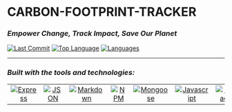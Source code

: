 # CARBON-FOOTPRINT-TRACKER

### *Empower Change, Track Impact, Save Our Planet*

[![Last Commit](https://img.shields.io/github/last-commit/AbhilashReddy1519/carbon-footprint-tracker?style=flat&logo=github&logoColor=white)](https://github.com/AbhilashReddy1519/carbon-footprint-tracker)
[![Top Language](https://img.shields.io/github/languages/top/AbhilashReddy1519/carbon-footprint-tracker?style=flat)](https://github.com/AbhilashReddy1519/carbon-footprint-tracker)
[![Languages](https://img.shields.io/github/languages/count/AbhilashReddy1519/carbon-footprint-tracker?style=flat)](https://github.com/AbhilashReddy1519/carbon-footprint-tracker)

---

### *Built with the tools and technologies:*

| | | | | | | | |
| :---: | :---: | :---: | :---: | :---: | :---: | :---: | :---: |
| [![Express](https://img.shields.io/badge/-Express-gray?style=flat&logo=express&logoColor=black)](https://expressjs.com/) | [![JSON](https://img.shields.io/badge/-JSON-black?style=flat&logo=json&logoColor=white)](https://www.json.org/json-en.html) | [![Markdown](https://img.shields.io/badge/-Markdown-black?style=flat&logo=markdown&logoColor=white)](https://daringfireball.net/projects/markdown/) | [![NPM](https://img.shields.io/badge/-NPM-red?style=flat&logo=npm&logoColor=white)](https://www.npmjs.com/) | [![Mongoose](https://img.shields.io/badge/-Mongoose-brown?style=flat&logo=mongoose&logoColor=white)](https://mongoosejs.com/) | [![Javascript](https://img.shields.io/badge/-Javascript-yellow?style=flat&logo=javascript&logoColor=black)](https://developer.mozilla.org/en-US/docs/Web/JavaScript) | [![React](https://img.shields.io/badge/-React-blue?style=flat&logo=react&logoColor=white)](https://reactjs.org/) | [![Axios](https://img.shields.io/badge/-Axios-purple?style=flat&logo=axios&logoColor=white)](https://axios-http.com/) |
